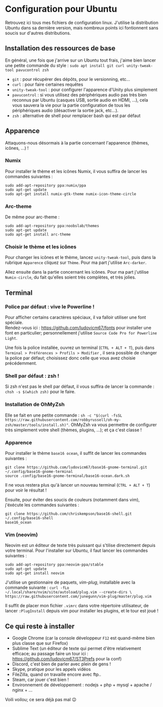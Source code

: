 # Configuration pour Ubuntu

Retrouvez ici tous mes fichiers de configuration linux. J'utilise la distribution Ubuntu dans sa dernière version, mais nombreux points ici fontionnent sans soucis sur d'autres distributions.


## Installation des ressources de base

En général, une fois que j'arrive sur un Ubuntu tout frais, j'aime bien lancer une petite commande du style : `sudo apt install git curl unity-tweak-tool pavucontrol zsh`

 - `git` : pour récupérer des dépôts, pour le versionning, etc...
 - `curl` : pour faire certaines requêtes
 - `unity-tweak-tool` : pour configurer l'apparence d'Unity plus simplement
 - `pavucontrol` : si vous utilisez des périphériques audio pas très bien reconnus par Ubuntu (casques USB, sortie audio en HDMI, ...), cela vous sauvera la vie pour la partie configuration de tous les périphériques audio (désactiver la sortie jack, etc...).
 - `zsh` : alternative de shell pour remplacer bash qui est par défaut


## Apparence

Attaquons-nous désormais à la partie concernant l'apparence (thèmes, icônes, ...) !

### Numix

Pour installer le thème et les icônes Numix, il vous suffira de lancer les commandes suivantes :

```
sudo add-apt-repository ppa:numix/ppa
sudo apt-get update
sudo apt-get install numix-gtk-theme numix-icon-theme-circle
```

### Arc-theme

De même pour arc-theme :

```
sudo add-apt-repository ppa:noobslab/themes
sudo apt-get update
sudo apt-get install arc-theme
```

### Choisir le thème et les icônes

Pour changer les icônes et le thème, lancez `unity-tweak-tool`, puis dans la rubrique `Apparence` cliquez sur `Thème`. Pour ma part j'utilise `Arc-darker`.

Allez ensuite dans la partie concernant les icônes. Pour ma part j'utilise `Numix-circle`, du fait qu'elles soient très complètes, et très jolies.


## Terminal

### Police par défaut : vive le Powerline !

Pour afficher certains caractères spéciaux, il va falloir utiliser une font spéciale.  
Rendez-vous ici : https://github.com/ludovicm67/fonts pour installer une font en particulier; personnellement j'utilise `Source Code Pro for Powerline Light`.

Une fois la police installée, ouvrez un terminal (`CTRL + ALT + T`), puis dans `Terminal > Préférences > Profils > Modifier` , il sera possible de changer la police par défaut; choisissez donc celle que vous avez choisie précédemment.

### Shell par défaut : zsh !

Si zsh n'est pas le shell par défaut, il vous suffira de lancer la commande : `chsh -s $(which zsh)` pour le faire.

### Installation de OhMyZsh

Elle se fait en une petite commande : `sh -c "$(curl -fsSL https://raw.githubusercontent.com/robbyrussell/oh-my-zsh/master/tools/install.sh)"`.
OhMyZsh va vous permettre de configurer très simplement votre shell (thèmes, plugins, ...); et ça c'est classe !

### Apparence

Pour installer le thème `base16 ocean`, il suffit de lancer les commandes suivantes :

```
git clone https://github.com/ludovicm67/base16-gnome-terminal.git ~/.config/base16-gnome-terminal
source .config/base16-gnome-terminal/base16-ocean.dark.sh
```

Il ne vous restera plus qu'à lancer un nouveau terminal (`CTRL + ALT + T`) pour voir le résultat !

Ensuite, pour éviter des soucis de couleurs (notamment dans vim), j'éxécute les commandes suivantes :

```
git clone https://github.com/chriskempson/base16-shell.git ~/.config/base16-shell
base16_ocean
```


### Vim (neovim)

Neovim est un éditeur de texte très puissant qui s'tilise directement depuis votre terminal. Pour l'installer sur Ubuntu, il faut lancer les commandes suivantes :

```
sudo add-apt-repository ppa:neovim-ppa/stable
sudo apt-get update
sudo apt-get install neovim
```

J'utilise un gestionnaire de paquets, *vim-plug*, installable avec la commande suivante : `curl -fLo ~/.local/share/nvim/site/autoload/plug.vim --create-dirs \
    https://raw.githubusercontent.com/junegunn/vim-plug/master/plug.vim`

Il suffit de placer mon fichier `.vimrc` dans votre répertoire utilisateur, de lancer `:PlugInstall` depuis vim pour installer les plugins, et le tour est joué !

## Ce qui reste à installer

 - Google Chrome (car la console développeur `F12` est quand-même bien plus classe que sur Firefox)
 - Sublime Text (un éditeur de texte qui permet d'être relativement efficace; au passage faire un tour ici : https://github.com/ludovicm67/ST3Prefs pour la conf)
 - Discord, c'est bien de parler avec plein de gens !
 - Skype, pratique pour les appels vidéos
 - FileZilla, quand on travaille encore avec ftp..
 - Steam, car jouer c'est bien !
 - Environnement de développement : nodejs + php + mysql + apache / nginx + ...

Voili voilou; ce sera déjà pas mal :wink:


